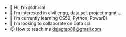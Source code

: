 - 👋 Hi, I’m @dhrshl
- 👀 I’m interested in civil engg, data sci, project mgmt ...
- 🌱 I’m currently learning CS50, Python, PowerBI
- 💞️ I’m looking to collaborate on Data sci
- 📫 How to reach me dsjagtap88@gmail.com

<!---
dhrshl/dhrshl is a ✨ special ✨ repository because its `README.md` (this file) appears on your GitHub profile.
You can click the Preview link to take a look at your changes.
--->

